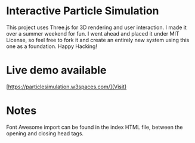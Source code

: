 # Interactive Particle Simulation
This project uses Three.js for 3D rendering and user interaction. I made it over a summer weekend for fun. I went ahead and placed it under MIT License, so feel free to fork it and create an entirely new system using this one as a foundation. Happy Hacking!

# Live demo available
[https://particlesimulation.w3spaces.com/](Visit)

# Notes
Font Awesome import can be found in the index HTML file, between the opening and closing head tags.
